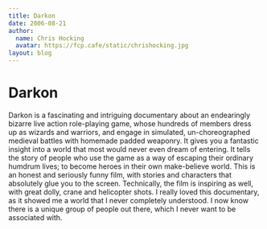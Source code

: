 ```yaml
---
title: Darkon
date: 2006-08-21
author:
  name: Chris Hocking
  avatar: https://fcp.cafe/static/chrishocking.jpg
layout: blog
---
```

# Darkon

Darkon is a fascinating and intriguing documentary about an endearingly bizarre live action role-playing game, whose hundreds of members dress up as wizards and warriors, and engage in simulated, un-choreographed medieval battles with homemade padded weaponry. It gives you a fantastic insight into a world that most would never even dream of entering. It tells the story of people who use the game as a way of escaping their ordinary humdrum lives; to become heroes in their own make-believe world. This is an honest and seriously funny film, with stories and characters that absolutely glue you to the screen. Technically, the film is inspiring as well, with great dolly, crane and helicopter shots. I really loved this documentary, as it showed me a world that I never completely understood. I now know there is a unique group of people out there, which I never want to be associated with.